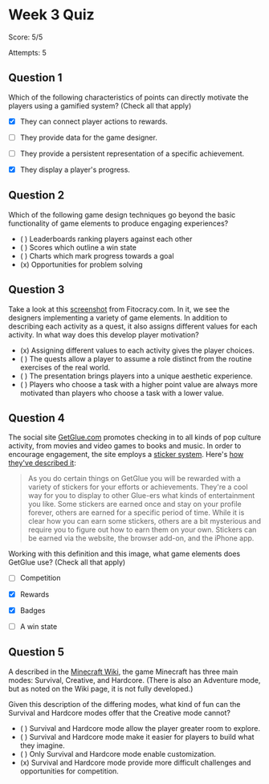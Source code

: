 # Week 3 Quiz

Score: 5/5

Attempts: 5


## Question 1

Which of the following characteristics of points can directly motivate the players using a gamified system? (Check all that apply)

* [x] They can connect player actions to rewards.
* [ ] They provide data for the game designer.
* [ ] They provide a persistent representation of a specific achievement.
* [x] They display a player's progress.


## Question 2

Which of the following game design techniques go beyond the basic functionality of game elements to produce engaging experiences?

* ( ) Leaderboards ranking players against each other
* ( ) Scores which outline a win state
* ( ) Charts which mark progress towards a goal
* (x) Opportunities for problem solving


## Question 3

Take a look at this [screenshot](http://spark-public.s3.amazonaws.com/gamification/images/Fitocracy%20Screenshot.png) from Fitocracy.com. In it, we see the designers implementing a variety of game elements. In addition to describing each activity as a quest, it also assigns different values for each activity. In what way does this develop player motivation?

* (x) Assigning different values to each activity gives the player choices.
* ( ) The quests allow a player to assume a role distinct from the routine exercises of the real world.
* ( ) The presentation brings players into a unique aesthetic experience.
* ( ) Players who choose a task with a higher point value are always more motivated than players who choose a task with a lower value.


## Question 4

The social site [GetGlue.com](http://getglue.com/) promotes checking in to all kinds of pop culture activity, from movies and video games to books and music. In order to encourage engagement, the site employs a [sticker system](http://levynewsnetwork.files.wordpress.com/2011/01/2011-01-26-get-glue-sticker-collection.png). Here's [how they've described it](http://getglue.com/faq#stickers):

> As you do certain things on GetGlue you will be rewarded with a variety of stickers for your efforts or achievements. They're a cool way for you to display to other Glue-ers what kinds of entertainment you like. Some stickers are earned once and stay on your profile forever, others are earned for a specific period of time. While it is clear how you can earn some stickers, others are a bit mysterious and require you to figure out how to earn them on your own. Stickers can be earned via the website, the browser add-on, and the iPhone app.

Working with this definition and this image, what game elements does GetGlue use? (Check all that apply)

* [ ] Competition
* [x] Rewards
* [x] Badges
* [ ] A win state


## Question 5

A described in the [Minecraft Wiki](http://minecraft.wikia.com/wiki/Category:Gameplay), the game Minecraft has three main modes: Survival, Creative, and Hardcore. (There is also an Adventure mode, but as noted on the Wiki page, it is not fully developed.)

Given this description of the differing modes, what kind of fun can the Survival and Hardcore modes offer that the Creative mode cannot?

* ( ) Survival and Hardcore mode allow the player greater room to explore.
* ( ) Survival and Hardcore mode make it easier for players to build what they imagine.
* ( ) Only Survival and Hardcore mode enable customization.
* (x) Survival and Hardcore mode provide more difficult challenges and opportunities for competition.
